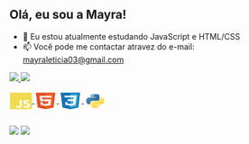 ## Olá, eu sou a Mayra!

- 🌱 Eu estou atualmente estudando JavaScript e HTML/CSS 
- 📫 Você pode me contactar atravez do e-mail: mayraleticia03@gmail.com

<div>
<a href="https://github.com/MayraLeticia">
<img height="180em" src="https://github-readme-stats.vercel.app/api?username=MayraLeticia&show_icons=true&?theme=tokyonight&include_all_commits=true&count_private=true">
<img height="180em" src="https://github-readme-stats.vercel.app/api/top-langs/?username=MayraLeticia&layout=compact&?theme=tokyonight">
</div>


<div style="display: inline_block"><br>
  <img align="center" alt="Mayy-Js" height="30" width="40" src="https://raw.githubusercontent.com/devicons/devicon/master/icons/javascript/javascript-plain.svg">
  <img align="center" alt="Mayy-HTML" height="30" width="40" src="https://raw.githubusercontent.com/devicons/devicon/master/icons/html5/html5-original.svg">
  <img align="center" alt="Mayy-CSS" height="30" width="40" src="https://raw.githubusercontent.com/devicons/devicon/master/icons/css3/css3-original.svg">
  <img align="center" alt="Mayy-Python" height="30" width="40" src="https://raw.githubusercontent.com/devicons/devicon/master/icons/python/python-original.svg">
</div>

##

<div>
  <a href = "mailto:mayraleticia03@gmail.com"><img src="https://img.shields.io/badge/-Gmail-%23333?style=for-the-badge&logo=gmail&logoColor=white" target="_blank"></a>
  <a href="linkedin.com/in/mayra-letícia-dos-santos-celso-ab7722265" target="_blank"><img src="https://img.shields.io/badge/-LinkedIn-%230077B5?style=for-the-badge&logo=linkedin&logoColor=white" target="_blank"></a>
</div>
